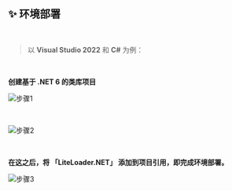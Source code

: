 ## ✨ 环境部署

<br>

>以 **Visual Studio 2022** 和 **C#** 为例：

<br>

**创建基于 .NET 6 的类库项目**

![步骤1](../../../assets/DotNetDeploy1.png)

<br>

![步骤2](../../../assets/DotNetDeploy2.png)

<br>

**在这之后，将 「LiteLoader.NET」 添加到项目引用，即完成环境部署。**

![步骤3](../../../assets/DotNetDeploy3.png)
